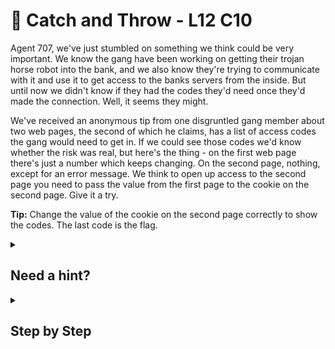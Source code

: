 # 🏉 Catch and Throw - L12 C10

Agent 707, we've just stumbled on something we think could be very important. We know the gang have been working on getting their trojan horse robot into the bank, and we also know they're trying to communicate with it and use it to get access to the banks servers from the inside. But until now we didn't know if they had the codes they'd need once they'd made the connection. Well, it seems they might.

We've received an anonymous tip from one disgruntled gang member about two web pages, the second of which he claims, has a list of access codes the gang would need to get in. If we could see those codes we'd know whether the risk was real, but here's the thing - on the first web page there's just a number which keeps changing. On the second page, nothing, except for an error message. We think to open up access to the second page you need to pass the value from the first page to the cookie on the second page. Give it a try.

**Tip:** Change the value of the cookie on the second page correctly to show the codes. The last code is the flag.

<details><summary>

## Need a hint?</summary>

> 💡 Hint: You'll need to automate this to be fast enough. You can use CURL to send cookie values.

</details>

<details><summary>

## Step by Step</summary>

- Copy the code down below and run it to get the flag

```python
import requests
from bs4 import BeautifulSoup

# Make request
resp = requests.get('https://bulldoghax.com/secret/spinner')
# Read request and get body contents
body = str(resp.content)

# Use bs4 to parse through the html code
soup = BeautifulSoup(body, "html.parser")
# Get the value of the cookie to put into the second page
cookie = soup.find("div", class_="number").text

# Make request to second page with cookie
cookies = {"timelock" : cookie}
resp = requests.post('https://bulldoghax.com/secret/codes', cookies=cookies)
print(resp.content)
```

`flag: 7463547834`

</details>
